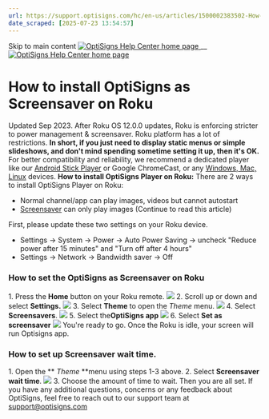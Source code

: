 ```yaml
---
url: https://support.optisigns.com/hc/en-us/articles/1500002383502-How-to-install-OptiSigns-as-Screensaver-on-Roku
date_scraped: [2025-07-23 13:54:57]
---
```


Skip to main content
[ ![OptiSigns Help Center home page](/hc/theming_assets/01HZKNYSEQ6GRC01C0J27PZ3RC) ](/hc/en-us "Home")
__
[ ![OptiSigns Help Center home page](/hc/theming_assets/01HZKNYSEQ6GRC01C0J27PZ3RC) ](/hc/en-us "Home")
#  How to install OptiSigns as Screensaver on Roku 
Updated Sep 2023. After Roku OS 12.0.0 updates, Roku is enforcing stricter to power management & screensaver.
Roku platform has a lot of restrictions. **In short, if you just need to display static menus or simple slideshows, and don't mind spending sometime setting it up, then it's OK.**
For better compatibility and reliability, we recommend a dedicated player like our [Android Stick Player](https://links.optisigns.com/szzk) or Google ChromeCast, or any [Windows, Mac, Linux](https://www.optisigns.com/download) devices.
**How to install OptiSigns Player on Roku:**
There are 2 ways to install OptiSigns Player on Roku:
  * Normal channel/app can play images, videos but cannot autostart
  * [Screensaver](https://support.optisigns.com/hc/en-us/articles/1500002383502) can only play images (Continue to read this article)


First, please update these two settings on your Roku device.
  * Settings -> System -> Power -> Auto Power Saving -> uncheck "Reduce power after 15 minutes" and "Turn off after 4 hours"
  * Settings -> Network -> Bandwidth saver -> Off


### How to set the OptiSigns as Screensaver on Roku
1\. Press the **Home** button on your Roku remote.
[![](/hc/article_attachments/1500002179302)](/hc/article_attachments/1500002179302)
2\. Scroll up or down and select **Settings.**
[![](/hc/article_attachments/360103238393)](/hc/article_attachments/360103238393)
3\. Select **Theme** to open the  _Theme_ menu.
[![](/hc/article_attachments/1500002241201)](/hc/article_attachments/1500002241201)
4\. Select **Screensavers**.
[![](/hc/article_attachments/360103237233)](/hc/article_attachments/360103237233)
5\. Select the**OptiSigns app**
[![](/hc/article_attachments/1500002179942)](/hc/article_attachments/1500002179942)
6\. Select **Set as screensaver**
[![](/hc/article_attachments/1500002241821)](/hc/article_attachments/1500002241821)
You're ready to go.
Once the Roku is idle, your screen will run Optisigns app. 
### How to set up Screensaver wait time.
1\. Open the ** _Theme_ **menu using steps 1-3 above.
2\. Select **Screensaver wait time**.
[![](/hc/article_attachments/1500002241841)](/hc/article_attachments/1500002241841)
3\. Choose the amount of time to wait.
Then you are all set.
If you have any additional questions, concerns or any feedback about OptiSigns, feel free to reach out to our support team at [support@optisigns.com](mailto:support@optisigns.com)
